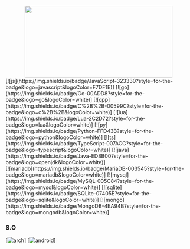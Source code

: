 

<div align="center"> 
  <img width="400px" height="195px" src="https://github-readme-stats.vercel.app/api/top-langs/?username=victor-0x29a&layout=compact&hide_border=true&title_color=fcfcfc&text_color=fcfcfc&bg_color=000000&&hide=html,css" />
</div>



<div>
  <div>
    [![js](https://img.shields.io/badge/JavaScript-323330?style=for-the-badge&logo=javascript&logoColor=F7DF1E)]
    [![go](https://img.shields.io/badge/Go-00ADD8?style=for-the-badge&logo=go&logoColor=white)]
    [![cpp](https://img.shields.io/badge/C%2B%2B-00599C?style=for-the-badge&logo=c%2B%2B&logoColor=white)]
    [![lua](https://img.shields.io/badge/Lua-2C2D72?style=for-the-badge&logo=lua&logoColor=white)]
    [![py](https://img.shields.io/badge/Python-FFD43B?style=for-the-badge&logo=python&logoColor=white)]
    [![ts](https://img.shields.io/badge/TypeScript-007ACC?style=for-the-badge&logo=typescript&logoColor=white)]
    [![java](https://img.shields.io/badge/Java-ED8B00?style=for-the-badge&logo=openjdk&logoColor=white)]
  </div>
  <div>
    [![mariadb](https://img.shields.io/badge/MariaDB-003545?style=for-the-badge&logo=mariadb&logoColor=white)]
    [![mysql](https://img.shields.io/badge/MySQL-005C84?style=for-the-badge&logo=mysql&logoColor=white)]
    [![sqlite](https://img.shields.io/badge/SQLite-07405E?style=for-the-badge&logo=sqlite&logoColor=white)]
    [![mongo](https://img.shields.io/badge/MongoDB-4EA94B?style=for-the-badge&logo=mongodb&logoColor=white)]
  </div>
</div>


### S.O
[![arch](https://img.shields.io/badge/Arch_Linux-1793D1?style=for-the-badge&logo=arch-linux&logoColor=white)]
[![android](https://img.shields.io/badge/Android-3DDC84?style=for-the-badge&logo=android&logoColor=white)]

